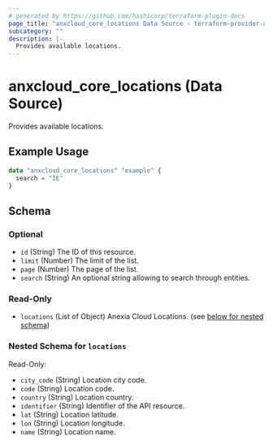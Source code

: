 ```yaml
---
# generated by https://github.com/hashicorp/terraform-plugin-docs
page_title: "anxcloud_core_locations Data Source - terraform-provider-anxcloud"
subcategory: ""
description: |-
  Provides available locations.
---
```


# anxcloud_core_locations (Data Source)

Provides available locations.

## Example Usage

```terraform
data "anxcloud_core_locations" "example" {
  search = "IE"
}
```

<!-- schema generated by tfplugindocs -->
## Schema

### Optional

- `id` (String) The ID of this resource.
- `limit` (Number) The limit of the list.
- `page` (Number) The page of the list.
- `search` (String) An optional string allowing to search through entities.

### Read-Only

- `locations` (List of Object) Anexia Cloud Locations. (see [below for nested schema](#nestedatt--locations))

<a id="nestedatt--locations"></a>
### Nested Schema for `locations`

Read-Only:

- `city_code` (String) Location city code.
- `code` (String) Location code.
- `country` (String) Location country.
- `identifier` (String) Identifier of the API resource.
- `lat` (String) Location latitude.
- `lon` (String) Location longitude.
- `name` (String) Location name.


